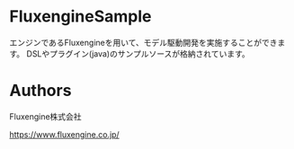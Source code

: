 # FluxengineSample
エンジンであるFluxengineを用いて、モデル駆動開発を実施することができます。
DSLやプラグイン(java)のサンプルソースが格納されています。

# Authors
Fluxengine株式会社

https://www.fluxengine.co.jp/
